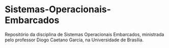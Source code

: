 # Sistemas-Operacionais-Embarcados
Repositório da disciplina de Sistemas Operacionais Embarcados, ministrada pelo professor Diogo Caetano Garcia, na Universidade de Brasília.
